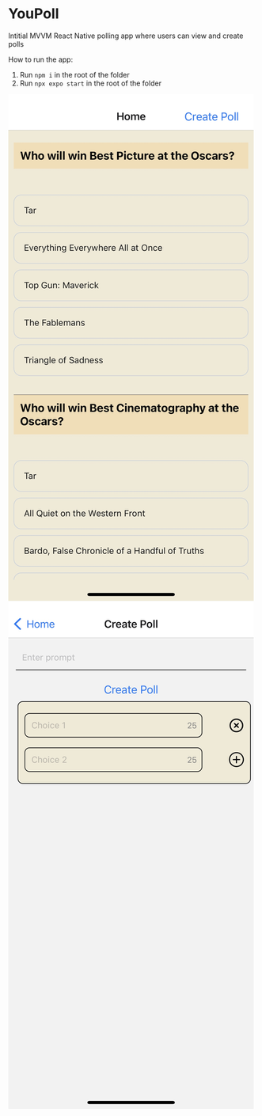 # YouPoll
Intitial MVVM React Native polling app where users can view and create polls

How to run the app:
1. Run ``npm i`` in the root of the folder
2. Run ``npx expo start`` in the root of the folder

![Alt text](./IMG_4640.jpg "Home Feed")
![Alt text](./IMG_4641.jpg "Create Poll")
